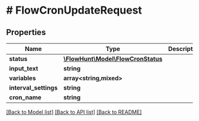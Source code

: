 # # FlowCronUpdateRequest

## Properties

Name | Type | Description | Notes
------------ | ------------- | ------------- | -------------
**status** | [**\FlowHunt\Model\FlowCronStatus**](FlowCronStatus.md) |  | [optional]
**input_text** | **string** |  | [optional]
**variables** | **array<string,mixed>** |  | [optional]
**interval_settings** | **string** |  | [optional]
**cron_name** | **string** |  | [optional]

[[Back to Model list]](../../README.md#models) [[Back to API list]](../../README.md#endpoints) [[Back to README]](../../README.md)
